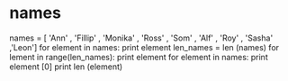 # names
names = [ 'Ann' , 'Fillip' , 'Monika' , 'Ross' , 'Som' , 'Alf' , 'Roy' , 'Sasha' ,'Leon']
for element in names:
    print element
len_names = len (names)
for lement in range(len_names):
    print element
for element in names:
    print element [0]
    print len (element)


